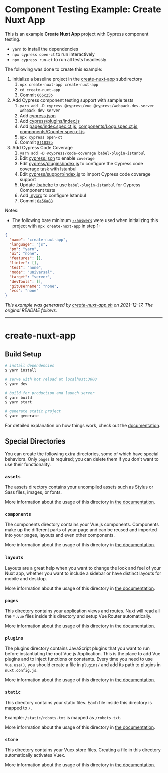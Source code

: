 # Component Testing Example: Create Nuxt App

This is an example **Create Nuxt App** project with Cypress component testing.

- `yarn` to install the dependencies
- `npx cypress open-ct` to run interactively
- `npx cypress run-ct` to run all tests headlessly

The following was done to create this example:

1. Initialize a baseline project in the [create-nuxt-app](.) subdirectory
   1. `npx create-nuxt-app create-nuxt-app`
   2. `cd create-nuxt-app`
   3. Commit [`666c25b`](https://github.com/cypress-io/cypress-component-testing-examples/commit/666c25b53c2666daeb092d34d5044ae818f80586)
2. Add Cypress component testing support with sample tests
   1. `yarn add -D cypress @cypress/vue @cypress/webpack-dev-server webpack-dev-server`
   2. Add [cypress.json](cypress.json)
   3. Add [cypress/plugins/index.js](cypress/plugins/index.js)
   4. Add [pages/index.spec.ct.js](pages/index.spec.ct.js), [components/Logo.spec.ct.js](components/Logo.spec.ct.js), [components/Counter.spec.ct.js](components/Counter.spec.ct.js)
   6. `npx cypress open-ct`
   7. Commit [`8f1035b`](https://github.com/cypress-io/cypress-component-testing-examples/commit/8f1035b878e74e310dc5b72317eb9920f0bdcd95)
3. Add Cypress Code Coverage
   1. `yarn add -D @cypress/code-coverage babel-plugin-istanbul`
   2. Edit [cypress.json](cypress.json) to enable `coverage`
   3. Edit [cypress/plugins/index.js](cypress/plugins/index.js) to configure the Cypress code coverage task with Istanbul
   4. Edit [cypress/support/index.js](cypress/support/index.js) to import Cypress code coverage support
   5. Update [.babelrc](.babelrc) to use `babel-plugin-istanbul` for Cypress Component tests
   6. Add [.nycrc](.nycrc) to configure Istanbul
   7. Commit [`0a56a88`](https://github.com/cypress-io/cypress-component-testing-examples/commit/0a56a886bcc63428406aff5e7e545e9646a75b9e)

Notes:

- The following bare minimum [`--answers`](https://github.com/nuxt/create-nuxt-app/blob/master/packages/create-nuxt-app/lib/prompts.js) were used when initializing this project with `npx create-nuxt-app` in step 1:

```json
{
  "name": "create-nuxt-app",
  "language": "js",
  "pm": "yarn",
  "ui": "none",
  "features": [],
  "linter": [],
  "test": "none",
  "mode": "universal",
  "target": "server",
  "devTools": [],
  "gitUsername": "none",
  "vcs": "none"
}
```

_This example was generated by [create-nuxt-app.sh](https://github.com/cypress-io/cypress-component-testing-examples/blob/main/scripts/create-nuxt-app.sh) on 2021-12-17. The original README follows._

---

# create-nuxt-app

## Build Setup

```bash
# install dependencies
$ yarn install

# serve with hot reload at localhost:3000
$ yarn dev

# build for production and launch server
$ yarn build
$ yarn start

# generate static project
$ yarn generate
```

For detailed explanation on how things work, check out the [documentation](https://nuxtjs.org).

## Special Directories

You can create the following extra directories, some of which have special behaviors. Only `pages` is required; you can delete them if you don't want to use their functionality.

### `assets`

The assets directory contains your uncompiled assets such as Stylus or Sass files, images, or fonts.

More information about the usage of this directory in [the documentation](https://nuxtjs.org/docs/2.x/directory-structure/assets).

### `components`

The components directory contains your Vue.js components. Components make up the different parts of your page and can be reused and imported into your pages, layouts and even other components.

More information about the usage of this directory in [the documentation](https://nuxtjs.org/docs/2.x/directory-structure/components).

### `layouts`

Layouts are a great help when you want to change the look and feel of your Nuxt app, whether you want to include a sidebar or have distinct layouts for mobile and desktop.

More information about the usage of this directory in [the documentation](https://nuxtjs.org/docs/2.x/directory-structure/layouts).


### `pages`

This directory contains your application views and routes. Nuxt will read all the `*.vue` files inside this directory and setup Vue Router automatically.

More information about the usage of this directory in [the documentation](https://nuxtjs.org/docs/2.x/get-started/routing).

### `plugins`

The plugins directory contains JavaScript plugins that you want to run before instantiating the root Vue.js Application. This is the place to add Vue plugins and to inject functions or constants. Every time you need to use `Vue.use()`, you should create a file in `plugins/` and add its path to plugins in `nuxt.config.js`.

More information about the usage of this directory in [the documentation](https://nuxtjs.org/docs/2.x/directory-structure/plugins).

### `static`

This directory contains your static files. Each file inside this directory is mapped to `/`.

Example: `/static/robots.txt` is mapped as `/robots.txt`.

More information about the usage of this directory in [the documentation](https://nuxtjs.org/docs/2.x/directory-structure/static).

### `store`

This directory contains your Vuex store files. Creating a file in this directory automatically activates Vuex.

More information about the usage of this directory in [the documentation](https://nuxtjs.org/docs/2.x/directory-structure/store).
